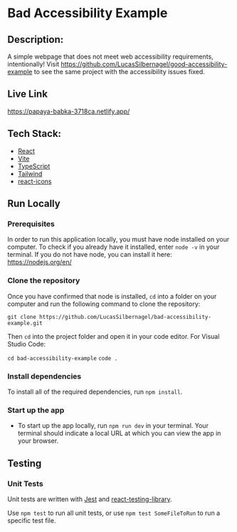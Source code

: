 # Bad Accessibility Example

## Description:

A simple webpage that does not meet web accessibility requirements, intentionally! Visit https://github.com/LucasSilbernagel/good-accessibility-example to see the same project with the accessibility issues fixed.

## Live Link

https://papaya-babka-3718ca.netlify.app/

## Tech Stack:

- [React](https://reactjs.org/)
- [Vite](https://vitejs.dev/)
- [TypeScript](https://www.typescriptlang.org/)
- [Tailwind](https://tailwindcss.com/)
- [react-icons](https://www.npmjs.com/package/react-icons)

## Run Locally

### Prerequisites

In order to run this application locally, you must have node installed on your computer. To check if you already have it installed, enter `node -v` in your terminal. If you do not have node, you can install it here: https://nodejs.org/en/

### Clone the repository

Once you have confirmed that node is installed, `cd` into a folder on your computer and run the following command to clone the repository:

`git clone https://github.com/LucasSilbernagel/bad-accessibility-example.git`

Then `cd` into the project folder and open it in your code editor. For Visual Studio Code:

`cd bad-accessibility-example`
`code .`

### Install dependencies

To install all of the required dependencies, run `npm install`.

### Start up the app

- To start up the app locally, run `npm run dev` in your terminal. Your terminal should indicate a local URL at which you can view the app in your browser.

## Testing

### Unit Tests

Unit tests are written with [Jest](https://jestjs.io/) and [react-testing-library](https://testing-library.com/).

Use `npm test` to run all unit tests, or use `npm test SomeFileToRun` to run a specific test file.